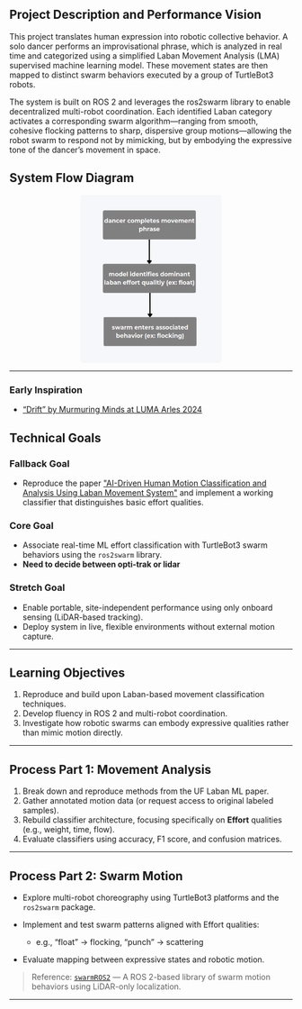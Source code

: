 ## Project Description and Performance Vision 
This project translates human expression into robotic collective behavior. A solo dancer performs an improvisational phrase, which is analyzed in real time and categorized using a simplified Laban Movement Analysis (LMA) supervised machine learning model. These movement states are then mapped to distinct swarm behaviors executed by a group of TurtleBot3 robots.

The system is built on ROS 2 and leverages the ros2swarm library to enable decentralized multi-robot coordination. Each identified Laban category activates a corresponding swarm algorithm—ranging from smooth, cohesive flocking patterns to sharp, dispersive group motions—allowing the robot swarm to respond not by mimicking, but by embodying the expressive tone of the dancer’s movement in space.


## System Flow Diagram
<div style="display: flex; justify-content: center;">
  <img src="photos/proposal.png" alt="blocky" style="width: 50%; max-width: 1000px; height: auto; border-radius: 5px;">
</div>

---

### Early Inspiration
- [“Drift” by Murmuring Minds at LUMA Arles 2024](https://www.designboom.com/art/drift-choice-swarm-inspired-murmuring-minds-luma-arles-09-05-2024/?utm_source=chatgpt.com)


## Technical Goals

### Fallback Goal 
- Reproduce the paper ["AI-Driven Human Motion Classification and Analysis Using Laban Movement System"](https://research.dwi.ufl.edu/page/ai-driven-human-motion-classification-and-analysis-using-laban-movement-system/) and implement a working classifier that distinguishes basic effort qualities.


### Core Goal
- Associate real-time ML effort classification with TurtleBot3 swarm behaviors using the `ros2swarm` library.
- **Need to decide between opti-trak or lidar**

### Stretch Goal
- Enable portable, site-independent performance using only onboard sensing (LiDAR-based tracking).
- Deploy system in live, flexible environments without external motion capture.

---

## Learning Objectives

1. Reproduce and build upon Laban-based movement classification techniques.
2. Develop fluency in ROS 2 and multi-robot coordination.
3. Investigate how robotic swarms can embody expressive qualities rather than mimic motion directly.

---

## Process Part 1: Movement Analysis

1. Break down and reproduce methods from the UF Laban ML paper.
2. Gather annotated motion data (or request access to original labeled samples).
3. Rebuild classifier architecture, focusing specifically on **Effort** qualities (e.g., weight, time, flow).
4. Evaluate classifiers using accuracy, F1 score, and confusion matrices.

---

## Process Part 2: Swarm Motion

- Explore multi-robot choreography using TurtleBot3 platforms and the `ros2swarm` package.

- Implement and test swarm patterns aligned with Effort qualities:
  - e.g., “float” → flocking, “punch” → scattering
- Evaluate mapping between expressive states and robotic motion.

> Reference: [`swarmROS2`](https://arxiv.org/pdf/2405.02438) — A ROS 2-based library of swarm motion behaviors using LiDAR-only localization.

---
